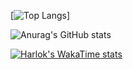[![Top Langs](https://github-readme-stats.vercel.app/api/top-langs/?username=lukiet&layout=donut)]


![Anurag's GitHub stats](https://github-readme-stats.vercel.app/api?username=lukiet&show_icons=true&theme=radical)


[![Harlok's WakaTime stats](https://github-readme-stats.vercel.app/api/wakatime?username=lukiet)](https://github.com/lukiet/github-readme-stats)
